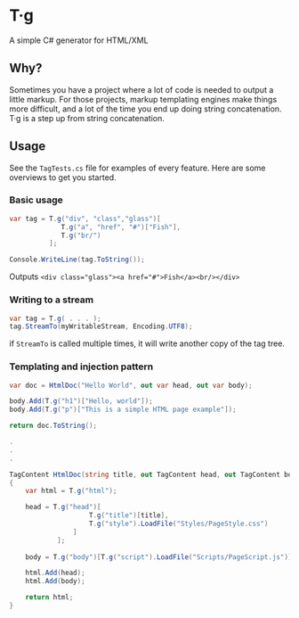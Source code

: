# T·g
A simple C# generator for HTML/XML

## Why?
Sometimes you have a project where a lot of code is needed to output
a little markup. For those projects, markup templating engines make things more difficult,
and a lot of the time you end up doing string concatenation.
T·g is a step up from string concatenation.

## Usage

See the `TagTests.cs` file for examples of every feature. Here are some overviews to get you started.

### Basic usage
```csharp
var tag = T.g("div", "class","glass")[
             T.g("a", "href", "#")["Fish"],
             T.g("br/")
          ];

Console.WriteLine(tag.ToString());
```
Outputs `<div class="glass"><a href="#">Fish</a><br/></div>`

### Writing to a stream
```csharp
var tag = T.g( . . . );
tag.StreamTo(myWritableStream, Encoding.UTF8);
```
if `StreamTo` is called multiple times, it will write another copy of the tag tree.

### Templating and injection pattern
```csharp
var doc = HtmlDoc("Hello World", out var head, out var body);

body.Add(T.g("h1")["Hello, world"]);
body.Add(T.g("p")["This is a simple HTML page example"]);

return doc.ToString();

.
.
.

TagContent HtmlDoc(string title, out TagContent head, out TagContent body)
{
    var html = T.g("html");

    head = T.g("head")[
                    T.g("title")[title],
                    T.g("style").LoadFile("Styles/PageStyle.css")
                ]
            ];
    
    body = T.g("body")[T.g("script").LoadFile("Scripts/PageScript.js")];

    html.Add(head);
    html.Add(body);

    return html;
}
```
